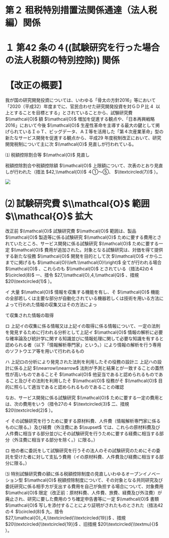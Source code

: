 # 第２ 租税特別措置法関係通達（法人税編）関係

# １ 第42 条の４((試験研究を行った場合の法人税額の特別控除)) 関係

# 【改正の概要】

我が国の研究開発投資については、いわゆる「骨太の方針2016」等において「2020（平成32）年度までに、官民合わせた研究開発投資を対ＧＤＰ比 $4~%$ 以上とすることを目標とする」とされていることから、試験研究費 $\\mathcal{O}$ 額 $\\mathcal{O}$ 増加を促進する観点や、「日本再興戦略2016」において今後 $\\mathcal{O}$ 生産性革命を主導する最大の鍵として掲げられているＩｏＴ、ビッグデータ、ＡＩ等を活用した「第４次産業革命」型の新たなサービス開発を促進する観点から、平成29 年度税制改正において、研究開発税制について主に次 $\\mathcal{O}$ 見直しが行われている。

⑴ 税額控除割合等 $\\mathcal{O}$ 見直し

税額控除割合や税額控除額 $\\mathcal{O}$ 上限額について、次表のとおり見直しが行われた（措法 $42,\\mathcal{O})$ ４①～⑤、 $\\textcircled{7})$ ）。

![](https://www.nta.go.jp/tmp/c09965c9-4c58-4c83-a0c7-ad67f260d64c/images/fd5d5471155c67fca5345e184d340f9ddd4eb7acd1b12fa1c1e5c0d6d84ea37e.jpg)

# ⑵ 試験研究費 $\\mathcal{O}$ 範囲 $\\mathcal{O}$ 拡大

改正前 $\\mathcal{O}$ 試験研究費 $\\mathcal{O}$ 範囲は、製品 $\\mathcal{O}$ 製造等に係る試験研究 $\\mathcal{O}$ ために要する費用とされていたところ、サービス開発に係る試験研究 $\\mathcal{O}$ ために要する一定 $\\mathcal{O}$ 費用が追加された。対象となる試験研究は、対価を得て提供する新たな役務 $\\mathcal{O}$ 開発を目的として次 $\\mathcal{O}$ イからニまでに掲げるも $\\mathcal{O}\\left.\\mathcal{O}\\right)$ 全てが行われる場合 $\\mathcal{O}$ 、これらのも $\\mathcal{O}$ とされている（措法42の４ $\\circled{8}$ 一、措令 $27,\\mathcal{O},4,\\mathcal{Q}$ 、措規 $20\\textcircled{1}$ ）。

イ 大量 $\\mathcal{O}$ 情報を収集する機能を有し、そ $\\mathcal{O}$ 機能の全部若しくは主要な部分が自動化されている機器若しくは技術を用いる方法によって行われた情報の収集又はその方法によっ

て収集された情報の取得

ロ 上記イの収集に係る情報又は上記イの取得に係る情報について、一定の法則を発見するために行われる分析として上記イ $\\mathcal{O}$ 情報の解析に必要な確率論及び統計学に関する知識並びに情報処理に関して必要な知識を有すると認められる者（以下「情報解析専門家」という。）により情報の解析を行う専用のソフトウエア等を用いて行われるもの

ハ 上記ロの分析により発見された法則を利用したその役務の設計ニ 上記ハの設計に係る上記 $\\nearrow\\nearrow$ 法則が予測と結果とが一致することの蓋然性が高いものであることそ $\\mathcal{O}$ 他妥当であると認められるものであること及びその法則を利用したそ $\\mathcal{O}$ 役務がそ $\\mathcal{O}$ 目的に照らして適当であると認められるものであることの確認

なお、サービス開発に係る試験研究 $\\mathcal{O}$ ために要する一定の費用とは、次の費用をいう（措令27の４ $\\textcircled{3}$ 二、措規 $20\\textcircled{2}$ ）。

イ その試験研究を行うために要する原材料費、人件費（情報解析専門家に係るものに限る。）及び経費（外注費にあ $\\supset$ ては、これらの原材料費及び人件費に相当する部分並びにその試験研究を行うために要する経費に相当する部分（外注費に相当する部分を除く。）に限る。）

ロ 他の者に委託をして試験研究を行うその法人のその試験研究のためにその委託を受けた者に対して支払う費用（イの原材料費、人件費及び経費に相当する部分に限る。）

⑶ 特別試験研究費の額に係る税額控除制度の見直しいわゆるオープンイノベーション型 $\\mathcal{O}$ 税額控除制度について、その対象となる共同研究及び委託研究に係る相手方が支出する費用を自己が負担する場合について、対象費用 $\\mathcal{O}$ 限定（改正前：原材料費、人件費、旅費、経費及び外注費）が廃止され、研究に要した費用のうち確定申告書等に一定 $\\mathcal{O}$ 書類 $\\mathcal{O}$ 写しを添付することにより証明がされたものとされた（措法42の４ $\\circled{8}$ 九、措令 $27,\\mathcal{O},,4,\\textcircled{\\textcircled{19}}$ 、措規 $20\\textcircled{\\textcircled{19}}$ 、旧措規 $20\\textcircled{\\textmu}{}$ ）。